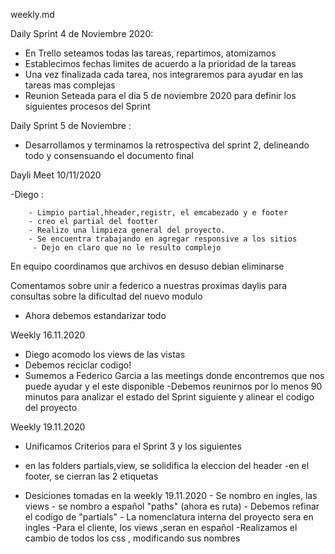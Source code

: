 weekly.md

Daily Sprint 4 de Noviembre 2020:

- En Trello seteamos todas las tareas, repartimos, atomizamos
- Establecimos fechas limites de acuerdo  a la prioridad de la tareas
- Una vez finalizada cada tarea, nos integraremos para ayudar en las tareas mas complejas
- Reunion Seteada para el dia 5 de noviembre 2020 para definir los siguientes procesos del Sprint


Daily Sprint 5 de Noviembre :
- Desarrollamos y terminamos la retrospectiva del sprint 2, delineando todo y consensuando el documento final


Dayli Meet 10/11/2020

-Diego :

        - Limpio partial,hheader,registr, el emcabezado y e footer
        - creo el partial del footter
        - Realizo una limpieza general del proyecto.
        - Se encuentra trabajando en agregar responsive a los sitios
         - Dejo en claro que no le resulto complejo

En equipo coordinamos que archivos en desuso debian eliminarse

Comentamos sobre unir a federico a nuestras proximas daylis para consultas sobre la dificultad del nuevo modulo

- Ahora debemos estandarizar todo



Weekly 16.11.2020

- Diego acomodo los views de las vistas
- Debemos reciclar codigo!
- Sumemos a Federico Garcia a las meetings donde encontremos que nos puede ayudar y el este disponible
-Debemos reunirnos por lo menos 90 minutos para analizar el estado del Sprint siguiente y alinear el codigo del proyecto



Weekly 19.11.2020

- Unificamos Criterios para el Sprint 3 y los siguientes
- en las folders partials,view, se solidifica la eleccion del header
-en el footer, se cierran las 2 etiquetas

- Desiciones tomadas en la weekly 19.11.2020
       - Se nombro en ingles, las views
       - se nombro a español "paths" (ahora es ruta)
       - Debemos refinar el codigo de "partials"
       - La nomenclatura  interna del proyecto sera en ingles
       -Para el cliente, los views ,seran en español
       -Realizamos el cambio de todos los css , modificando sus nombres

       